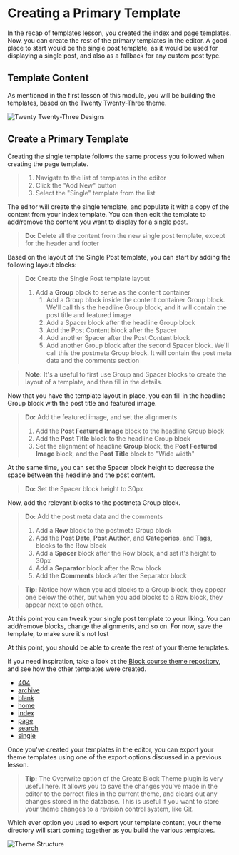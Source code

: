 # Creating a Primary Template

In the recap of templates lesson, you created the index and page templates. Now, you can create the rest of the primary templates in the editor. A good place to start would be the single post template, as it would be used for displaying a single post, and also as a fallback for any custom post type.

## Template Content

As mentioned in the first lesson of this module, you will be building the templates, based on the Twenty Twenty-Three theme.

![Twenty Twenty-Three Designs](https://learn.wordpress.org/files/2022/10/twenty-twenty-three-design.png)

## Create a Primary Template

Creating the single template follows the same process you followed when creating the page template.

> 1. Navigate to the list of templates in the editor
> 2. Click the "Add New" button
> 3. Select the "Single" template from the list

The editor will create the single template, and populate it with a copy of the content from your index template. You can then edit the template to add/remove the content you want to display for a single post. 

> **Do:** Delete all the content from the new single post template, except for the header and footer

Based on the layout of the Single Post template, you can start by adding the following layout blocks:

> **Do:** Create the Single Post template layout
> 1. Add a **Group** block to serve as the content container
>    1. Add a Group block inside the content container Group block. We'll call this the headline Group block, and it will contain the post title and featured image
>    2. Add a Spacer block after the headline Group block
>    3. Add the Post Content block after the Spacer
>    4. Add another Spacer after the Post Content block
>    5. Add another Group block after the second Spacer block. We'll call this the postmeta Group block. It will contain the post meta data and the comments section

> **Note:** It's a useful to first use Group and Spacer blocks to create the layout of a template, and then fill in the details. 

Now that you have the template layout in place, you can fill in the headline Group block with the post title and featured image.

> **Do:** Add the featured image, and set the alignments
> 1. Add the **Post Featured Image** block to the headline Group block
> 2. Add the **Post Title** block to the headline Group block
> 3. Set the alignment of headline **Group** block, the **Post Featured Image** block, and the **Post Title** block to "Wide width"

At the same time, you can set the Spacer block height to decrease the space between the headline and the post content.

> **Do:** Set the Spacer block height to 30px

Now, add the relevant blocks to the postmeta Group block.

> **Do:** Add the post meta data and the comments
> 1. Add a **Row** block to the postmeta Group block
> 2. Add the **Post Date**, **Post Author**, and **Categories**, and **Tags**, blocks to the Row block
> 3. Add a **Spacer** block after the Row block, and set it's height to 30px
> 4. Add a **Separator** block after the Row block
> 5. Add the **Comments** block after the Separator block

> **Tip:** Notice how when you add blocks to a Group block, they appear one below the other, but when you add blocks to a Row block, they appear next to each other.

At this point you can tweak your single post template to your liking. You can add/remove blocks, change the alignments, and so on. For now, save the template, to make sure it's not lost

At this point, you should be able to create the rest of your theme templates. 

If you need inspiration, take a look at the [Block course theme repository](https://github.com/WordPress/block-course-theme), and see how the other templates were created.

- [404](https://github.com/WordPress/block-course-theme/blob/trunk/templates/404.html)
- [archive](https://github.com/WordPress/block-course-theme/blob/trunk/templates/archive.html)
- [blank](https://github.com/WordPress/block-course-theme/blob/trunk/templates/blank.html)
- [home](https://github.com/WordPress/block-course-theme/blob/trunk/templates/home.html)
- [index](https://github.com/WordPress/block-course-theme/blob/trunk/templates/index.html)
- [page](https://github.com/WordPress/block-course-theme/blob/trunk/templates/page.html)
- [search](https://github.com/WordPress/block-course-theme/blob/trunk/templates/search.html)
- [single](https://github.com/WordPress/block-course-theme/blob/trunk/templates/single.html)

Once you've created your templates in the editor, you can export your theme templates using one of the export options discussed in a previous lesson.

> **Tip:** The Overwrite option of the Create Block Theme plugin is very useful here. It allows you to save the changes you've made in the editor to the correct files in the current theme, and clears out any changes stored in the database. This is useful if you want to store your theme changes to a revision control system, like Git.

Which ever option you used to export your template content, your theme directory will start coming together as you build the various templates.

![Theme Structure](https://learn.wordpress.org/files/2022/10/block-theme-primary-templates.png)

